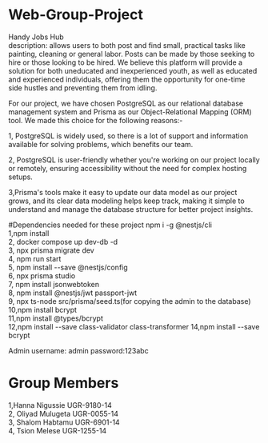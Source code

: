 # Web-Group-Project
Handy Jobs Hub   
   description: allows users to both post and find small, practical tasks like painting, cleaning or general labor. Posts can be made by those seeking to hire or those looking to be hired. We believe this platform will provide a solution for both uneducated and inexperienced youth, as well as educated and experienced individuals, offering them the opportunity for one-time side hustles and preventing them from idling. 






   For our project, we have chosen PostgreSQL as our relational database management system and Prisma as our Object-Relational Mapping (ORM) tool. We made this choice for the following reasons:- 

1, PostgreSQL is widely used, so there is a lot of support and information available for solving problems, which benefits our team.

2,  PostgreSQL is user-friendly whether you're working on our project locally or remotely, ensuring accessibility without the need for complex hosting setups.

3,Prisma's tools make it easy to update our data model as our project grows, and its clear data modeling helps keep track, making it simple to understand and manage the database structure for better project insights.

#Dependencies needed for these project
npm i -g @nestjs/cli   
1,npm install  
2, docker compose up dev-db -d   
3, npx prisma migrate dev   
4, npm run start  
5, npm install --save @nestjs/config   
6, npx prisma studio   
7,  npm install jsonwebtoken   
8, npm install @nestjs/jwt passport-jwt   
9, npx ts-node src/prisma/seed.ts(for copying the admin to the database)  
10,npm install bcrypt  
11,npm install @types/bcrypt    
12,npm install --save class-validator class-transformer
14,npm install --save bcrypt

Admin username: admin
      password:123abc


# Group Members    
1,Hanna Nigussie UGR-9180-14  
2, Oliyad Mulugeta UGR-0055-14  
3, Shalom Habtamu UGR-6901-14  
4, Tsion Melese UGR-1255-14 
